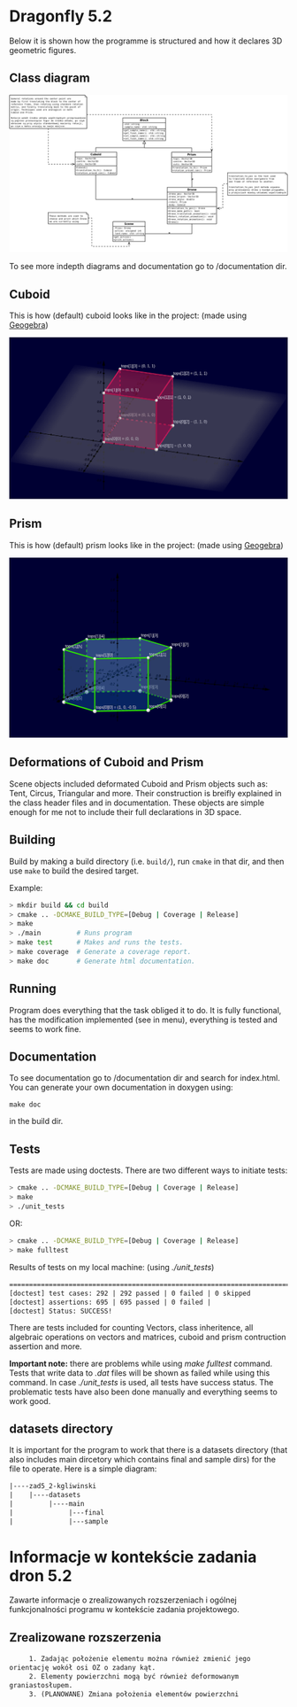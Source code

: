 # Dragonfly 5.2

Below it is shown how the programme is structured and how it declares 3D geometric figures.

## Class diagram

![Cuboid in 3D](/readme_pics/class_diagram.png)

To see more indepth diagrams and documentation go to /documentation dir.

## Cuboid

This is how (default) cuboid looks like in the project: (made using [Geogebra](https://www.geogebra.org/3d?lang=pl))

![Cuboid in 3D](/readme_pics/cuboid3D.png)

## Prism

This is how (default) prism looks like in the project: (made using [Geogebra](https://www.geogebra.org/3d?lang=pl))

![Prism in 3D](/readme_pics/prism3D.png)

## Deformations of Cuboid and Prism

Scene objects included deformated Cuboid and Prism objects such as: Tent, Circus, Triangular and more.
Their construction is breifly explained in the class header files and in documentation. These objects are simple enough for me not to include their full declarations in 3D space.

## Building

Build by making a build directory (i.e. `build/`), run `cmake` in that dir, and then use `make` to build the desired target.

Example:

``` bash
> mkdir build && cd build
> cmake .. -DCMAKE_BUILD_TYPE=[Debug | Coverage | Release]
> make
> ./main         # Runs program
> make test      # Makes and runs the tests.
> make coverage  # Generate a coverage report.
> make doc       # Generate html documentation.
```

## Running
Program does everything that the task obliged it to do. It is fully functional, has the modification implemented (see in menu), everything is tested and seems to work fine.

## Documentation
To see documentation go to /documentation dir and search for index.html. You can generate your own documentation in doxygen using:
```
make doc
```
in the build dir.

## Tests

Tests are made using doctests.
There are two different ways to initiate tests:
``` bash
> cmake .. -DCMAKE_BUILD_TYPE=[Debug | Coverage | Release]
> make
> ./unit_tests
```
OR:
``` bash
> cmake .. -DCMAKE_BUILD_TYPE=[Debug | Coverage | Release]
> make fulltest
```

Results of tests on my local machine: (using *./unit_tests*)
```
===============================================================================
[doctest] test cases: 292 | 292 passed | 0 failed | 0 skipped
[doctest] assertions: 695 | 695 passed | 0 failed |
[doctest] Status: SUCCESS!
```
There are tests included for counting Vectors, class inheritence, all algebraic operations on vectors and matrices,
cuboid and prism contruction assertion and more.

**Important note:** there are problems while using *make fulltest* command. Tests that write data to *.dat* files will be shown as failed while using this command.
In case *./unit_tests* is used, all tests have success status. The problematic tests have also been done manually and everything seems to work good.

## datasets directory
It is important for the program to work that there is a datasets directory (that also includes main dircetory which contains final and sample dirs) for the file to operate. Here is a simple diagram:
```
|----zad5_2-kgliwinski
|    |----datasets
|         |----main
|              |---final
|              |---sample
```

# Informacje w kontekście zadania dron 5.2
Zawarte informacje o zrealizowanych rozszerzeniach i ogólnej funkcjonalności programu w kontekście zadania projektowego.

## Zrealizowane rozszerzenia
         1. Zadając położenie elementu można również zmienić jego orientację wokół osi OZ o zadany kąt.
         2. Elementy powierzchni mogą być również deformowanym graniastosłupem.
         3. (PLANOWANE) Zmiana położenia elementów powierzchni

